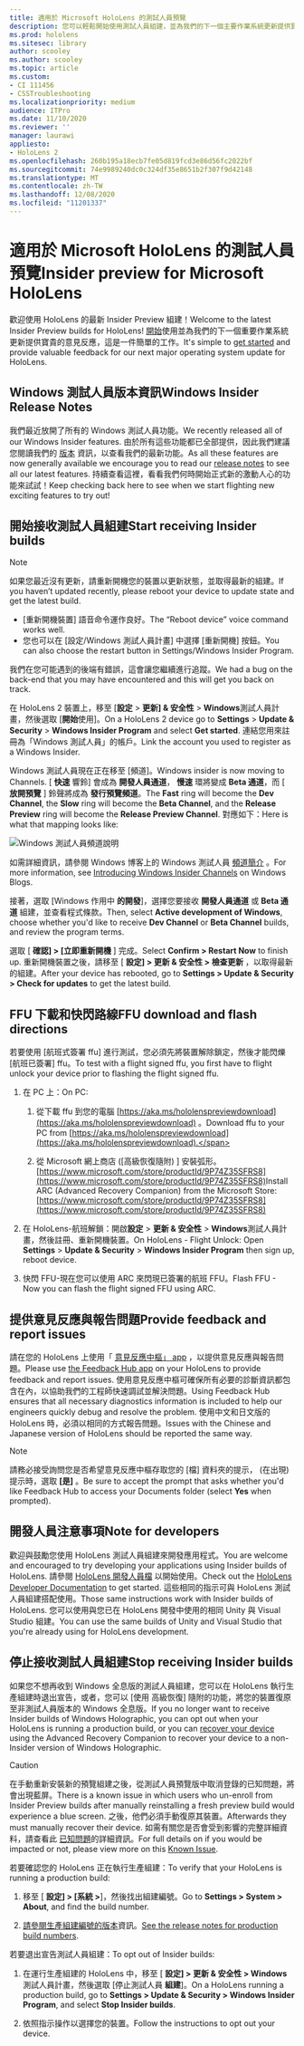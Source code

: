 ```yaml
---
title: 適用於 Microsoft HoloLens 的測試人員預覽
description: 您可以輕鬆開始使用測試人員組建，並為我們的下一個主要作業系統更新提供寶貴的意見反應，以進行 HoloLens。
ms.prod: hololens
ms.sitesec: library
author: scooley
ms.author: scooley
ms.topic: article
ms.custom:
- CI 111456
- CSSTroubleshooting
ms.localizationpriority: medium
audience: ITPro
ms.date: 11/10/2020
ms.reviewer: ''
manager: laurawi
appliesto:
- HoloLens 2
ms.openlocfilehash: 260b195a18ecb7fe05d819fcd3e86d56fc2022bf
ms.sourcegitcommit: 74e9989240dc0c324df35e8651b2f307f9d42148
ms.translationtype: MT
ms.contentlocale: zh-TW
ms.lasthandoff: 12/08/2020
ms.locfileid: "11201337"
---
```

# <span data-ttu-id="83d65-103">適用於 Microsoft HoloLens 的測試人員預覽</span><span class="sxs-lookup"><span data-stu-id="83d65-103">Insider preview for Microsoft HoloLens</span></span>

<span data-ttu-id="83d65-104">歡迎使用 HoloLens 的最新 Insider Preview 組建！</span><span class="sxs-lookup"><span data-stu-id="83d65-104">Welcome to the latest Insider Preview builds for HoloLens!</span></span> <span data-ttu-id="83d65-105">[開始](hololens-insider.md#start-receiving-insider-builds)使用並為我們的下一個重要作業系統更新提供寶貴的意見反應，這是一件簡單的工作。</span><span class="sxs-lookup"><span data-stu-id="83d65-105">It's simple to [get started](hololens-insider.md#start-receiving-insider-builds) and provide valuable feedback for our next major operating system update for HoloLens.</span></span>

## <span data-ttu-id="83d65-106">Windows 測試人員版本資訊</span><span class="sxs-lookup"><span data-stu-id="83d65-106">Windows Insider Release Notes</span></span>

<span data-ttu-id="83d65-107">我們最近放開了所有的 Windows 測試人員功能。</span><span class="sxs-lookup"><span data-stu-id="83d65-107">We recently released all of our Windows Insider features.</span></span> <span data-ttu-id="83d65-108">由於所有這些功能都已全部提供，因此我們建議您閱讀我們的 [版本](hololens-release-notes.md) 資訊，以查看我們的最新功能。</span><span class="sxs-lookup"><span data-stu-id="83d65-108">As all these features are now generally available we encourage you to read our [release notes](hololens-release-notes.md) to see all our latest features.</span></span> <span data-ttu-id="83d65-109">持續查看這裡，看看我們何時開始正式新的激動人心的功能來試試！</span><span class="sxs-lookup"><span data-stu-id="83d65-109">Keep checking back here to see when we start flighting new exciting features to try out!</span></span>

## <span data-ttu-id="83d65-110">開始接收測試人員組建</span><span class="sxs-lookup"><span data-stu-id="83d65-110">Start receiving Insider builds</span></span>

> [!NOTE]
> <span data-ttu-id="83d65-111">如果您最近沒有更新，請重新開機您的裝置以更新狀態，並取得最新的組建。</span><span class="sxs-lookup"><span data-stu-id="83d65-111">If you haven’t updated recently, please reboot your device to update state and get the latest build.</span></span>
> - <span data-ttu-id="83d65-112">[重新開機裝置] 語音命令運作良好。</span><span class="sxs-lookup"><span data-stu-id="83d65-112">The “Reboot device” voice command works well.</span></span> 
> - <span data-ttu-id="83d65-113">您也可以在 [設定/Windows 測試人員計畫] 中選擇 [重新開機] 按鈕。</span><span class="sxs-lookup"><span data-stu-id="83d65-113">You can also choose the restart button in Settings/Windows Insider Program.</span></span>
>
> <span data-ttu-id="83d65-114">我們在您可能遇到的後端有錯誤，這會讓您繼續進行追蹤。</span><span class="sxs-lookup"><span data-stu-id="83d65-114">We had a bug on the back-end that you may have encountered and this will get you back on track.</span></span>

<span data-ttu-id="83d65-115">在 HoloLens 2 裝置上，移至 [**設定**  >  **更新] & 安全性**  >  **Windows**測試人員計畫，然後選取 [**開始**使用]。</span><span class="sxs-lookup"><span data-stu-id="83d65-115">On a HoloLens 2 device go to **Settings** > **Update & Security** > **Windows Insider Program** and select **Get started**.</span></span> <span data-ttu-id="83d65-116">連結您用來註冊為「Windows 測試人員」的帳戶。</span><span class="sxs-lookup"><span data-stu-id="83d65-116">Link the account you used to register as a Windows Insider.</span></span>

<span data-ttu-id="83d65-117">Windows 測試人員現在正在移至 [頻道]。</span><span class="sxs-lookup"><span data-stu-id="83d65-117">Windows insider is now moving to Channels.</span></span> <span data-ttu-id="83d65-118">[ **快速** 響鈴] 會成為 **開發人員通道**， **慢速** 環將變成 **Beta 通道**，而 [ **放開預覽** ] 鈴聲將成為 **發行預覽頻道**。</span><span class="sxs-lookup"><span data-stu-id="83d65-118">The **Fast** ring will become the **Dev Channel**, the **Slow** ring will become the **Beta Channel**, and the **Release Preview** ring will become the **Release Preview Channel**.</span></span> <span data-ttu-id="83d65-119">對應如下：</span><span class="sxs-lookup"><span data-stu-id="83d65-119">Here is what that mapping looks like:</span></span>

![Windows 測試人員頻道說明](images/WindowsInsiderChannels.png)

<span data-ttu-id="83d65-121">如需詳細資訊，請參閱 Windows 博客上的 Windows 測試人員 [頻道簡介](https://blogs.windows.com/windowsexperience/2020/06/15/introducing-windows-insider-channels) 。</span><span class="sxs-lookup"><span data-stu-id="83d65-121">For more information, see [Introducing Windows Insider Channels](https://blogs.windows.com/windowsexperience/2020/06/15/introducing-windows-insider-channels) on Windows Blogs.</span></span>

<span data-ttu-id="83d65-122">接著，選取 [Windows 作用中 **的開發**]，選擇您要接收 **開發人員通道** 或 **Beta 通道** 組建，並查看程式條款。</span><span class="sxs-lookup"><span data-stu-id="83d65-122">Then, select **Active development of Windows**, choose whether you'd like to receive **Dev Channel** or **Beta Channel** builds, and review the program terms.</span></span>

<span data-ttu-id="83d65-123">選取 [ **確認] > [立即重新開機** ] 完成。</span><span class="sxs-lookup"><span data-stu-id="83d65-123">Select **Confirm > Restart Now** to finish up.</span></span> <span data-ttu-id="83d65-124">重新開機裝置之後，請移至 [ **設定] > 更新 & 安全性 > 檢查更新** ，以取得最新的組建。</span><span class="sxs-lookup"><span data-stu-id="83d65-124">After your device has rebooted, go to **Settings > Update & Security > Check for updates** to get the latest build.</span></span>

## <span data-ttu-id="83d65-125">FFU 下載和快閃路線</span><span class="sxs-lookup"><span data-stu-id="83d65-125">FFU download and flash directions</span></span>
<span data-ttu-id="83d65-126">若要使用 [航班式簽署 ffu] 進行測試，您必須先將裝置解除鎖定，然後才能閃爍 [航班已簽署] ffu。</span><span class="sxs-lookup"><span data-stu-id="83d65-126">To test with a flight signed ffu, you first have to flight unlock your device prior to flashing the flight signed ffu.</span></span>
1. <span data-ttu-id="83d65-127">在 PC 上：</span><span class="sxs-lookup"><span data-stu-id="83d65-127">On PC:</span></span>

    1. <span data-ttu-id="83d65-128">從下載 ffu 到您的電腦 [https://aka.ms/hololenspreviewdownload](https://aka.ms/hololenspreviewdownload) 。</span><span class="sxs-lookup"><span data-stu-id="83d65-128">Download ffu to your PC from [https://aka.ms/hololenspreviewdownload](https://aka.ms/hololenspreviewdownload).</span></span>
    
    1. <span data-ttu-id="83d65-129">從 Microsoft 網上商店 ([高級恢復隨附) ] 安裝弧形。 [https://www.microsoft.com/store/productId/9P74Z35SFRS8](https://www.microsoft.com/store/productId/9P74Z35SFRS8)</span><span class="sxs-lookup"><span data-stu-id="83d65-129">Install ARC (Advanced Recovery Companion) from the Microsoft Store: [https://www.microsoft.com/store/productId/9P74Z35SFRS8](https://www.microsoft.com/store/productId/9P74Z35SFRS8)</span></span>
    
1. <span data-ttu-id="83d65-130">在 HoloLens-航班解鎖：開啟**設定**  >  **更新 & 安全性**  >  **Windows**測試人員計畫，然後註冊、重新開機裝置。</span><span class="sxs-lookup"><span data-stu-id="83d65-130">On HoloLens - Flight Unlock: Open **Settings** > **Update & Security** > **Windows Insider Program** then sign up, reboot device.</span></span>

1. <span data-ttu-id="83d65-131">快閃 FFU-現在您可以使用 ARC 來閃現已簽署的航班 FFU。</span><span class="sxs-lookup"><span data-stu-id="83d65-131">Flash FFU - Now you can flash the flight signed FFU using ARC.</span></span>

## <span data-ttu-id="83d65-132">提供意見反應與報告問題</span><span class="sxs-lookup"><span data-stu-id="83d65-132">Provide feedback and report issues</span></span>

<span data-ttu-id="83d65-133">請在您的 HoloLens 上使用「 [意見反應中樞」 app](hololens-feedback.md) ，以提供意見反應與報告問題。</span><span class="sxs-lookup"><span data-stu-id="83d65-133">Please use [the Feedback Hub app](hololens-feedback.md) on your HoloLens to provide feedback and report issues.</span></span> <span data-ttu-id="83d65-134">使用意見反應中樞可確保所有必要的診斷資訊都包含在內，以協助我們的工程師快速調試並解決問題。</span><span class="sxs-lookup"><span data-stu-id="83d65-134">Using Feedback Hub ensures that all necessary diagnostics information is included to help our engineers quickly debug and resolve the problem.</span></span>  <span data-ttu-id="83d65-135">使用中文和日文版的 HoloLens 時，必須以相同的方式報告問題。</span><span class="sxs-lookup"><span data-stu-id="83d65-135">Issues with the Chinese and Japanese version of HoloLens should be reported the same way.</span></span>

> [!NOTE]
> <span data-ttu-id="83d65-136">請務必接受詢問您是否希望意見反應中樞存取您的 [檔] 資料夾的提示， (在出現) 提示時，選取 **[是]** 。</span><span class="sxs-lookup"><span data-stu-id="83d65-136">Be sure to accept the prompt that asks whether you'd like Feedback Hub to access your Documents folder (select **Yes** when prompted).</span></span>

## <span data-ttu-id="83d65-137">開發人員注意事項</span><span class="sxs-lookup"><span data-stu-id="83d65-137">Note for developers</span></span>

<span data-ttu-id="83d65-138">歡迎與鼓勵您使用 HoloLens 測試人員組建來開發應用程式。</span><span class="sxs-lookup"><span data-stu-id="83d65-138">You are welcome and encouraged to try developing your applications using Insider builds of HoloLens.</span></span>  <span data-ttu-id="83d65-139">請參閱 [HoloLens 開發人員檔](https://developer.microsoft.com/windows/mixed-reality/development) 以開始使用。</span><span class="sxs-lookup"><span data-stu-id="83d65-139">Check out the [HoloLens Developer Documentation](https://developer.microsoft.com/windows/mixed-reality/development) to get started.</span></span> <span data-ttu-id="83d65-140">這些相同的指示可與 HoloLens 測試人員組建搭配使用。</span><span class="sxs-lookup"><span data-stu-id="83d65-140">Those same instructions work with Insider builds of HoloLens.</span></span>  <span data-ttu-id="83d65-141">您可以使用與您已在 HoloLens 開發中使用的相同 Unity 與 Visual Studio 組建。</span><span class="sxs-lookup"><span data-stu-id="83d65-141">You can use the same builds of Unity and Visual Studio that you're already using for HoloLens development.</span></span>

## <span data-ttu-id="83d65-142">停止接收測試人員組建</span><span class="sxs-lookup"><span data-stu-id="83d65-142">Stop receiving Insider builds</span></span>

<span data-ttu-id="83d65-143">如果您不想再收到 Windows 全息版的測試人員組建，您可以在 HoloLens 執行生產組建時退出宣告，或者，您可以 [使用 [](hololens-recovery.md) 高級恢復] 隨附的功能，將您的裝置復原至非測試人員版本的 Windows 全息版。</span><span class="sxs-lookup"><span data-stu-id="83d65-143">If you no longer want to receive Insider builds of Windows Holographic, you can opt out when your HoloLens is running a production build, or you can [recover your device](hololens-recovery.md) using the Advanced Recovery Companion to recover your device to a non-Insider version of Windows Holographic.</span></span>

> [!CAUTION]
> <span data-ttu-id="83d65-144">在手動重新安裝新的預覽組建之後，從測試人員預覽版中取消登錄的已知問題，將會出現藍屏。</span><span class="sxs-lookup"><span data-stu-id="83d65-144">There is a known issue in which users who un-enroll from Insider Preview builds after manually reinstalling a fresh preview build would experience a blue screen.</span></span> <span data-ttu-id="83d65-145">之後，他們必須手動復原其裝置。</span><span class="sxs-lookup"><span data-stu-id="83d65-145">Afterwards they must manually recover their device.</span></span> <span data-ttu-id="83d65-146">如需有關您是否會受到影響的完整詳細資料，請查看此 [已知問題](https://docs.microsoft.com/hololens/hololens-known-issues?source=docs#blue-screen-is-shown-after-unenrolling-from-insider-preview-builds-on-a-device-reflashed-with-a-insider-build)的詳細資訊。</span><span class="sxs-lookup"><span data-stu-id="83d65-146">For full details on if you would be impacted or not, please view more on this [Known Issue](https://docs.microsoft.com/hololens/hololens-known-issues?source=docs#blue-screen-is-shown-after-unenrolling-from-insider-preview-builds-on-a-device-reflashed-with-a-insider-build).</span></span>

<span data-ttu-id="83d65-147">若要確認您的 HoloLens 正在執行生產組建：</span><span class="sxs-lookup"><span data-stu-id="83d65-147">To verify that your HoloLens is running a production build:</span></span>

1. <span data-ttu-id="83d65-148">移至 [ **設定] > [系統 >**]，然後找出組建編號。</span><span class="sxs-lookup"><span data-stu-id="83d65-148">Go to **Settings > System > About**, and find the build number.</span></span>

1. <span data-ttu-id="83d65-149">[請參閱生產組建編號的版本](hololens-release-notes.md)資訊。</span><span class="sxs-lookup"><span data-stu-id="83d65-149">[See the release notes for production build numbers](hololens-release-notes.md).</span></span>

<span data-ttu-id="83d65-150">若要退出宣告測試人員組建：</span><span class="sxs-lookup"><span data-stu-id="83d65-150">To opt out of Insider builds:</span></span>

1. <span data-ttu-id="83d65-151">在運行生產組建的 HoloLens 中，移至 [ **設定] > 更新 & 安全性 > Windows**測試人員計畫，然後選取 [停止測試人員 **組建**]。</span><span class="sxs-lookup"><span data-stu-id="83d65-151">On a HoloLens running a production build, go to **Settings > Update & Security > Windows Insider Program**, and select **Stop Insider builds**.</span></span>

1. <span data-ttu-id="83d65-152">依照指示操作以選擇您的裝置。</span><span class="sxs-lookup"><span data-stu-id="83d65-152">Follow the instructions to opt out your device.</span></span>
